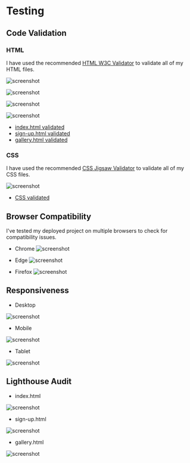 # Testing

## Code Validation

### HTML

I have used the recommended [HTML W3C Validator](https://validator.w3.org) to validate all of my HTML files.

![screenshot](documentation/html-validated.png)

![screenshot](documentation/index.html.png)

![screenshot](documentation/sign-up.html.png)

![screenshot](documentation/gallery.html.png)

- [index.html validated](https://validator.w3.org/nu/?doc=https%3A%2F%2Fbriant-20.github.io%2Fthe-space-race%2Findex.html)
- [sign-up.html validated](https://validator.w3.org/nu/?doc=https%3A%2F%2Fbriant-20.github.io%2Fthe-space-race%2Fsign-up.html)
- [gallery.html validated](https://validator.w3.org/nu/?doc=https%3A%2F%2Fbriant-20.github.io%2Fthe-space-race%2Fgallery.html)

### CSS

I have used the recommended [CSS Jigsaw Validator](https://jigsaw.w3.org/css-validator) to validate all of my CSS files.

![screenshot](documentation/css-validated.png)

- [CSS validated](http://jigsaw.w3.org/css-validator/validator?lang=en&profile=css3svg&uri=https%3A%2F%2Fbriant-20.github.io%2Fthe-space-race&usermedium=all&vextwarning=&warning=1)

## Browser Compatibility

I've tested my deployed project on multiple browsers to check for compatibility issues.

- Chrome
![screenshot](documentation/chrome.png)

- Edge
![screenshot](documentation/edge.png)

- Firefox
![screenshot](documentation/firefox.png)

## Responsiveness

- Desktop

![screenshot](documentation/Desktop.png)

- Mobile

![screenshot](documentation/mobile.png)

- Tablet

![screenshot](documentation/tablet.png)

## Lighthouse Audit

- index.html

![screenshot](documentation/lighthouse-index.png)

- sign-up.html

![screenshot](documentation/lighthouse-sign-up.png)

- gallery.html

![screenshot](documentation/lighthouse-gallery.png)

